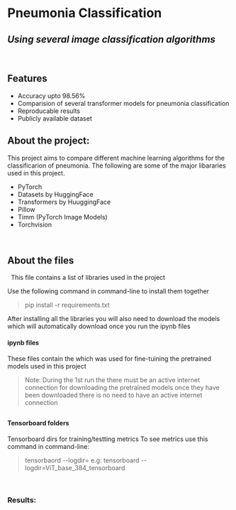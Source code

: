 # Pneumonia Classification
## _Using several image classification algorithms_

&nbsp;
## Features

- Accuracy upto 98.56%
- Comparision of several transformer models for pneumonia classification
- Reproducable results
- Publicly available dataset
&nbsp;
&nbsp;

## About the project:

This project aims to compare different machine learning algorithms for the classificarion of pneumonia.
The following are some of the major libararies used in this project.

- PyTorch
- Datasets by HuggingFace
- Transformers by HuuggingFace
- Pillow
- Timm (PyTorch Image Models)
- Torchvision

&nbsp;

## About the files
 
&nbsp;
This file contains a list of libraries used in the project

Use the following command in command-line to install them together
> pip install -r requirements.txt

After installing all the libraries you will also need to download the models which will automatically download once you run the ipynb files

#### ipynb files

These files contain the which was used for fine-tuining the pretrained models used in this project
> Note: During the 1st run the there must be an active internet connection for downloading the pretrained models once they have been downloaded there is no need to have an active internet connection
##

#### Tensorboard folders
Tensorboard dirs for training/testting metrics
To see metrics use this command in command-line:
> tensorbaord --logdir=<path>
e.g: tensorboard --logdir=ViT_base_384_tensorboard

&nbsp;

### Results:

